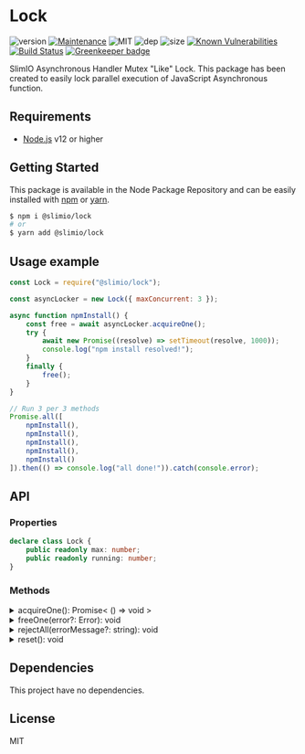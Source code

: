 # Lock
![version](https://img.shields.io/badge/dynamic/json.svg?url=https://raw.githubusercontent.com/SlimIO/Lock/master/package.json&query=$.version&label=Version)
[![Maintenance](https://img.shields.io/badge/Maintained%3F-yes-green.svg)](https://github.com/SlimIO/Lock/commit-activity)
![MIT](https://img.shields.io/github/license/mashape/apistatus.svg)
![dep](https://img.shields.io/david/SlimIO/Lock)
![size](https://img.shields.io/bundlephobia/min/@slimio/lock)
[![Known Vulnerabilities](https://snyk.io//test/github/SlimIO/Lock/badge.svg?targetFile=package.json)](https://snyk.io//test/github/SlimIO/Lock?targetFile=package.json)
[![Build Status](https://travis-ci.com/SlimIO/Lock.svg?branch=master)](https://travis-ci.com/SlimIO/Lock)
[![Greenkeeper badge](https://badges.greenkeeper.io/SlimIO/Lock.svg)](https://greenkeeper.io/)

SlimIO Asynchronous Handler Mutex "Like" Lock. This package has been created to easily lock parallel execution of JavaScript Asynchronous function.

## Requirements
- [Node.js](https://nodejs.org/en/) v12 or higher

## Getting Started

This package is available in the Node Package Repository and can be easily installed with [npm](https://docs.npmjs.com/getting-started/what-is-npm) or [yarn](https://yarnpkg.com).

```bash
$ npm i @slimio/lock
# or
$ yarn add @slimio/lock
```

## Usage example
```js
const Lock = require("@slimio/lock");

const asyncLocker = new Lock({ maxConcurrent: 3 });

async function npmInstall() {
    const free = await asyncLocker.acquireOne();
    try {
        await new Promise((resolve) => setTimeout(resolve, 1000));
        console.log("npm install resolved!");
    }
    finally {
        free();
    }
}

// Run 3 per 3 methods
Promise.all([
    npmInstall(),
    npmInstall(),
    npmInstall(),
    npmInstall(),
    npmInstall()
]).then(() => console.log("all done!")).catch(console.error);
```

## API

### Properties

```ts
declare class Lock {
    public readonly max: number;
    public readonly running: number;
}
```

### Methods

<details><summary>acquireOne(): Promise< () => void ></summary>
<br />
Create a new lock counter. Return a function that you need to execute to free the counter/lock.

</details>

<details><summary>freeOne(error?: Error): void</summary>
<br />
free an acquired lock (or do nothing if there is no lock acquired yet).

</details>

<details><summary>rejectAll(errorMessage?: string): void</summary>
<br />
Reject all promises and available locks. This will throw an Error for each called acquireOne. The default error is `Lock acquisition rejected!`.

</details>

<details><summary>reset(): void</summary>
<br />
Reset the Object (will reject if any locks or promises are detected active).

</details>

## Dependencies

This project have no dependencies.

## License
MIT
